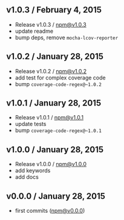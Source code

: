 

## v1.0.3 / February 4, 2015
- Release v1.0.3 / npm@v1.0.3
- update readme
- bump deps, remove `mocha-lcov-reporter`

## v1.0.2 / January 28, 2015
- Release v1.0.2 / npm@v1.0.2
- add test for complex coverage code
- bump `coverage-code-regex@~1.0.2`

## v1.0.1 / January 28, 2015
- Release v1.0.1 / npm@v1.0.1
- update tests
- bump `coverage-code-regex@~1.0.1`

## v1.0.0 / January 28, 2015
- Release v1.0.0 / npm@v1.0.0
- add keywords
- add docs

## v0.0.0 / January 28, 2015
- first commits (npm@v0.0.0)